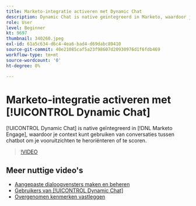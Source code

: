 ```yaml
---
title: Marketo-integratie activeren met Dynamic Chat
description: Dynamic Chat is native geïntegreerd in Marketo, waardoor je context kunt gebruiken vanuit gesprekken in chatbot om je vooruitzichten opnieuw te bepalen of te scoren.
role: User
level: Beginner
kt: 9697
thumbnail: 340260.jpeg
exl-id: 61a5c634-d6c4-4ea6-bad4-d69dabc89410
source-git-commit: 40e21085caf5a23f98607d20930976d1f6fdb469
workflow-type: tm+mt
source-wordcount: '0'
ht-degree: 0%

---
```


# Marketo-integratie activeren met [!UICONTROL Dynamic Chat]

[!UICONTROL Dynamic Chat]  is native geïntegreerd in [!DNL Marketo Engage], waardoor je context kunt gebruiken van conversaties tussen chatbot om je vooruitzichten te heroriënteren of te scoren.

>[!VIDEO](https://video.tv.adobe.com/v/340260/?quality=12&learn=on)

## Meer nuttige video&#39;s

* [Aangepaste dialoogvensters maken en beheren](dialogue-management.md)
* [Gebruikers van [!UICONTROL Dynamic Chat] ](user-management.md)
* [Overgenomen kenmerken vastleggen](capture-inferred-attributes.md)
